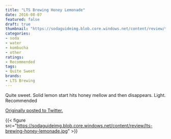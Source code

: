```yaml
---
title: "LTS Brewing Honey Lemonade"
date: 2016-08-07
featured: false
draft: true
thumbnail: "https://sodaguideimg.blob.core.windows.net/content/review/thumbs/lts-brewing-honey-lemonade.jpg"
categories:
- soda
- water
- kombucha
- other
ratings:
- Recommended
tags:
- Quite Sweet
brands:
- LTS Brewing
---
```


Quite sweet. Solid lemon start hits honey mellow and then disappears. Light. Recommended

[Originally posted to Twitter.](https://twitter.com/Cavorter/status/762381357406388225)

{{< figure src="https://sodaguideimg.blob.core.windows.net/content/review/lts-brewing-honey-lemonade.jpg" >}}

